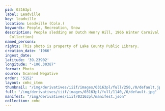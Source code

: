 ```yaml
---
pid: 03163pl
label: Leadville
key: leadville
location: Leadville (Colo.)
keywords: People, Recreation, Snow
description: People sledding on Dutch Henry Hill, 1966 Winter Carnival (Wingenbach
  Collection)
named_persons: 
rights: This photo is property of Lake County Public Library.
creation_date: '1966'
ingest_date: 
latitude: '39.23902'
longitude: "-106.30387"
format: Photo
source: Scanned Negative
order: '5152'
layout: cmhc_item
thumbnail: "/img/derivatives/iiif/images/03163pl/full/250,/0/default.jpg"
full: "/img/derivatives/iiif/images/03163pl/full/1140,/0/default.jpg"
manifest: "/img/derivatives/iiif/03163pl/manifest.json"
collection: cmhc
---
```

